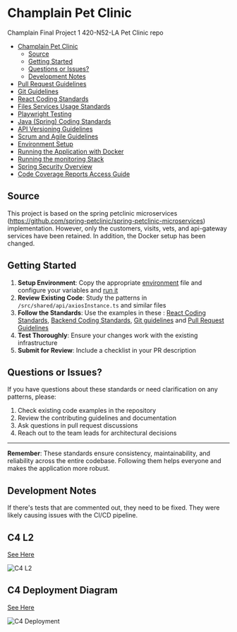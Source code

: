 # Champlain Pet Clinic

Champlain Final Project 1 420-N52-LA Pet Clinic repo

- [Champlain Pet Clinic](#champlain-pet-clinic)
  - [Source](#source)
  - [Getting Started](#getting-started)
  - [Questions or Issues?](#questions-or-issues)
  - [Development Notes](#development-notes)
- [Pull Request Guidelines](docs/pull-requests.md)
- [Git Guidelines](docs/git-tips.md)
- [React Coding Standards](docs/react-coding-standards.md)
- [Files Services Usage Standards](docs/files-service-usage.md)
- [Playwright Testing](docs/playwright-testing.md)
- [Java (Spring) Coding Standards](docs/java-coding-standards.md)
- [API Versioning Guidelines](docs/api-versioning.md)
- [Scrum and Agile Guidelines](docs/scrum-agile.md)
- [Environment Setup](docs/environment.md)
- [Running the Application with Docker](docs/running-project.md)
- [Running the monitoring Stack](docs/run-monitoring.md)
- [Spring Security Overview](docs/Spring%20Security.md)
- [Code Coverage Reports Access Guide](docs/code-coverage-reports.md)

## Source

This project is based on the spring petclinic microservices (https://github.com/spring-petclinic/spring-petclinic-microservices) implementation.
However, only the customers, visits, vets, and api-gateway services have been retained. In addition, the
Docker setup has been changed.

## Getting Started

1. **Setup Environment**: Copy the appropriate [environment](docs/environment.md) file and configure your variables and [run it](docs/running-project.md)
2. **Review Existing Code**: Study the patterns in `/src/shared/api/axiosInstance.ts` and similar files
3. **Follow the Standards**: Use the examples in these : [React Coding Standards](docs/react-coding-standards.md), [Backend Coding Standards](docs/java-coding-standards.md), [Git guidelines](docs/git-tips.md) and [Pull Request Guidelines](docs/pull-requests.md)
4. **Test Thoroughly**: Ensure your changes work with the existing infrastructure
5. **Submit for Review**: Include a checklist in your PR description

## Questions or Issues?

If you have questions about these standards or need clarification on any patterns, please:

1. Check existing code examples in the repository
2. Review the contributing guidelines and documentation
3. Ask questions in pull request discussions
4. Reach out to the team leads for architectural decisions

---

**Remember**: These standards ensure consistency, maintainability, and reliability across the entire codebase. Following them helps everyone and makes the application more robust.

## Development Notes

If there's tests that are commented out, they need to be fixed. They were likely causing issues with the CI/CD pipeline.

## C4 L2

[See Here](http://plantuml.benmusicgeek.synology.me/proxy?cache=no&src=https://raw.githubusercontent.com/cgerard321/champlain_petclinic/main/docs/diagrams/C4/champlain-pet-clinic-ms_C4_L2_container_diagram.puml&fmt=svg)

![C4 L2](http://plantuml.benmusicgeek.synology.me/proxy?cache=no&src=https://raw.githubusercontent.com/cgerard321/champlain_petclinic/main/docs/diagrams/C4/champlain-pet-clinic-ms_C4_L2_container_diagram.puml&fmt=svg)


## C4 Deployment Diagram

[See Here](http://plantuml.benmusicgeek.synology.me/proxy?cache=no&src=https://raw.githubusercontent.com/cgerard321/champlain_petclinic/main/docs/diagrams/C4/deployment_diagram.puml&fmt=svg)

![C4 Deployment](http://plantuml.benmusicgeek.synology.me/proxy?cache=no&src=https://raw.githubusercontent.com/cgerard321/champlain_petclinic/main/docs/diagrams/C4/deployment_diagram.puml&fmt=svg)